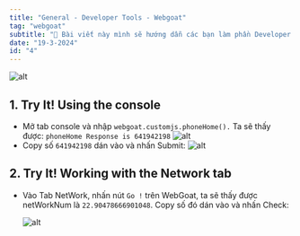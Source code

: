 ```yaml
---
title: "General - Developer Tools - Webgoat"
tag: "webgoat"
subtitle: "🐐 Bài viết này mình sẽ hướng dẫn các bạn làm phần Developer Tools- General"
date: "19-3-2024"
id: "4"
---
```


![alt](https://res.cloudinary.com/dhs93uix6/image/upload/v1711097747/WebGoat/WebGoat_ad2axz.png)

## 1. Try It! Using the console

- Mở tab console và nhập `webgoat.customjs.phoneHome().` Ta sẽ thấy được: `phoneHome Response is 641942198`
  ![alt](/images/webgoat/H14.png)
- Copy số `641942198` dán vào và nhấn Submit:
  ![alt](/images/webgoat/H15.png)

## 2. Try It! Working with the Network tab

- Vào Tab NetWork, nhấn nút `Go !` trên WebGoat, ta sẽ thấy được netWorkNum là `22.90478666901048`. Copy số đó dán vào và nhấn Check:

  ![alt](/images/webgoat/H16.png)
